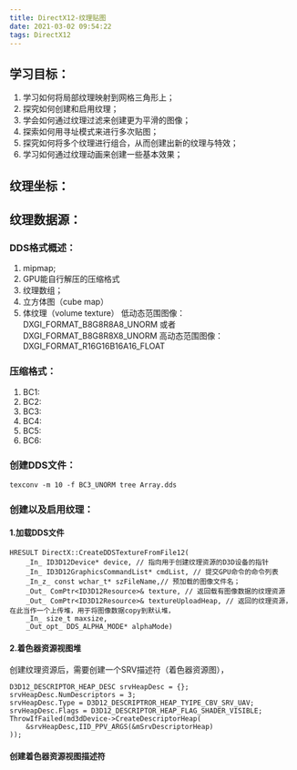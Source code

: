 ```yaml
---
title: DirectX12-纹理贴图
date: 2021-03-02 09:54:22
tags: DirectX12
---
```


## 学习目标：
1. 学习如何将局部纹理映射到网格三角形上；
2. 探究如何创建和启用纹理；
3. 学会如何通过纹理过滤来创建更为平滑的图像；
4. 探索如何用寻址模式来进行多次贴图；
5. 探究如何将多个纹理进行组合，从而创建出新的纹理与特效；
6. 学习如何通过纹理动画来创建一些基本效果；

## 纹理坐标：

## 纹理数据源：
### DDS格式概述：
1. mipmap;
2. GPU能自行解压的压缩格式
3. 纹理数组；
4. 立方体图（cube map）
5. 体纹理（volume texture）
低动态范围图像： DXGI_FORMAT_B8G8R8A8_UNORM 或者 DXGI_FORMAT_B8G8R8X8_UNORM
高动态范围图像：DXGI_FORMAT_R16G16B16A16_FLOAT

### 压缩格式：
1. BC1:
2. BC2:
3. BC3:
4. BC4:
5. BC5:
6. BC6:
### 创建DDS文件：
```
texconv -m 10 -f BC3_UNORM tree Array.dds
```

### 创建以及启用纹理：
#### 1.加载DDS文件
```
HRESULT DirectX::CreateDDSTextureFromFile12(
    _In_ ID3D12Device* device, // 指向用于创建纹理资源的D3D设备的指针
	_In_ ID3D12GraphicsCommandList* cmdList, // 提交GPU命令的命令列表
	_In_z_ const wchar_t* szFileName,// 预加载的图像文件名；
	_Out_ ComPtr<ID3D12Resource>& texture, // 返回载有图像数据的纹理资源
	_Out_ ComPtr<ID3D12Resource>& textureUploadHeap, // 返回的纹理资源，在此当作一个上传堆，用于将图像数据copy到默认堆，
	_In_ size_t maxsize,
	_Out_opt_ DDS_ALPHA_MODE* alphaMode)
```
#### 2.着色器资源视图堆
创建纹理资源后，需要创建一个SRV描述符（着色器资源图），
```
D3D12_DESCRIPTOR_HEAP_DESC srvHeapDesc = {};
srvHeapDesc.NumDescriptors = 3;
srvHeapDesc.Type = D3D12_DESCRIPTROR_HEAP_TYIPE_CBV_SRV_UAV;
srvHeapDesc.Flags = D3D12_DESCRIPTOR_HEAP_FLAG_SHADER_VISIBLE;
ThrowIfFailed(md3dDevice->CreateDescriptorHeap(
    &srvHeapDesc,IID_PPV_ARGS(&mSrvDescriptorHeap)
));
```
#### 创建着色器资源视图描述符
